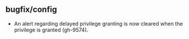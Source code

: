 ## bugfix/config

* An alert regarding delayed privilege granting is now cleared when the
  privilege is granted (gh-9574).
